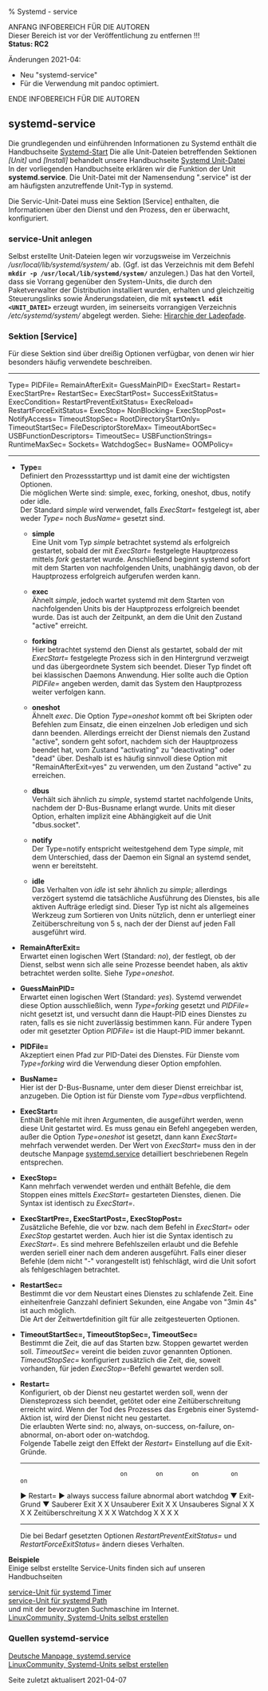 ﻿% Systemd - service

ANFANG   INFOBEREICH FÜR DIE AUTOREN  
Dieser Bereich ist vor der Veröffentlichung zu entfernen !!!  
**Status: RC2**

Änderungen 2021-04:

+ Neu "systemd-service"
+ Für die Verwendung mit pandoc optimiert.

ENDE   INFOBEREICH FÜR DIE AUTOREN

## systemd-service

Die grundlegenden und einführenden Informationen zu Systemd enthält die Handbuchseite [Systemd-Start](./systemd-start_de.md) Die alle Unit-Dateien betreffenden Sektionen *[Unit]* und *[Install]* behandelt unsere Handbuchseite [Systemd Unit-Datei](./systemd-unit-datei_de.md)  
In der vorliegenden Handbuchseite erklären wir die Funktion der Unit **systemd.service**. Die Unit-Datei mit der Namensendung ".service" ist der am häufigsten anzutreffende Unit-Typ in systemd.

Die Servic-Unit-Datei muss eine Sektion [Service] enthalten, die Informationen über den Dienst und den Prozess, den er überwacht, konfiguriert. 

### service-Unit anlegen

Selbst erstellte Unit-Dateien legen wir vorzugsweise im Verzeichnis */usr/local/lib/systemd/system/* ab. (Ggf. ist das Verzeichnis mit dem Befehl **`mkdir -p /usr/local/lib/systemd/system/`** anzulegen.) Das hat den Vorteil, dass sie Vorrang gegenüber den System-Units, die durch den Paketverwalter der Distribution installiert wurden, erhalten und gleichzeitig Steuerungslinks sowie Änderungsdateien, die mit **`systemctl edit <UNIT_DATEI>`** erzeugt wurden, im seinerseits vorrangigen Verzeichnis */etc/systemd/system/* abgelegt werden. Siehe: [Hirarchie der Ladepfade](./systemd-unit-datei_de.htm#ladepfad-der-unit-dateien).
 
### Sektion [Service]

Für diese Sektion sind über dreißig Optionen verfügbar, von denen wir hier besonders häufig verwendete beschreiben.

---               ----
Type=             PIDFile=
RemainAfterExit=  GuessMainPID=
ExecStart=        Restart=
ExecStartPre=     RestartSec=
ExecStartPost=    SuccessExitStatus=
ExecCondition=    RestartPreventExitStatus=
ExecReload=       RestartForceExitStatus=
ExecStop=         NonBlocking=
ExecStopPost=     NotifyAccess=
TimeoutStopSec=   RootDirectoryStartOnly=
TimeoutStartSec=  FileDescriptorStoreMax=
TimeoutAbortSec=  USBFunctionDescriptors=
TimeoutSec=       USBFunctionStrings=
RuntimeMaxSec=    Sockets=
WatchdogSec=      BusName=
                  OOMPolicy=
---               ----

+ **Type=**  
    Definiert den Prozessstarttyp und ist damit eine der wichtigsten Optionen.  
    Die möglichen Werte sind: simple, exec, forking, oneshot, dbus, notify oder idle.  
    Der Standard *simple* wird verwendet, falls *ExecStart=* festgelegt ist, aber weder *Type=* noch *BusName=* gesetzt sind.
    
    + **simple**  
        Eine Unit vom Typ *simple* betrachtet systemd als erfolgreich gestartet, sobald der mit *ExecStart=* festgelegte Hauptprozess mittels *fork* gestartet wurde. Anschließend beginnt systemd sofort mit dem Starten von nachfolgenden Units, unabhängig davon, ob der Hauptprozess erfolgreich aufgerufen werden kann.
    
    + **exec**  
        Ähnelt *simple*, jedoch wartet systemd mit dem Starten von nachfolgenden Units bis der Hauptprozess erfolgreich beendet wurde. Das ist auch der Zeitpunkt, an dem die Unit den Zustand "active" erreicht.
    
    + **forking**  
        Hier betrachtet systemd den Dienst als gestartet, sobald der mit *ExecStart=* festgelegte Prozess sich in den Hintergrund verzweigt und das übergeordnete System sich beendet. Dieser Typ findet oft bei klassischen Daemons Anwendung. Hier sollte auch die Option *PIDFile=* angeben werden, damit das System den Hauptprozess weiter verfolgen kann.
    
    + **oneshot**  
        Ähnelt *exec*. Die Option *Type=oneshot* kommt oft bei Skripten oder Befehlen zum Einsatz, die einen einzelnen Job erledigen und sich dann beenden. Allerdings erreicht der Dienst niemals den Zustand "active", sondern geht sofort, nachdem sich der Hauptprozess beendet hat, vom Zustand "activating" zu "deactivating" oder "dead" über. Deshalb ist es häufig sinnvoll diese Option mit "RemainAfterExit=yes" zu verwenden, um den Zustand "active" zu erreichen.
    
    + **dbus**  
        Verhält sich ähnlich zu *simple*, systemd startet nachfolgende Units, nachdem der D-Bus-Busname erlangt wurde. Units mit dieser Option, erhalten implizit eine Abhängigkeit auf die Unit "dbus.socket".
    
    + **notify**  
        Der Type=notify entspricht weitestgehend dem Type *simple*, mit dem Unterschied, dass der Daemon ein Signal an systemd sendet, wenn er bereitsteht.
    
    + **idle**  
        Das Verhalten von *idle* ist sehr ähnlich zu *simple*; allerdings verzögert systemd die tatsächliche Ausführung des Dienstes, bis alle aktiven Aufträge erledigt sind. Dieser Typ ist nicht als allgemeines Werkzeug zum Sortieren von Units nützlich, denn er unterliegt einer Zeitüberschreitung von 5 s, nach der der Dienst auf jeden Fall ausgeführt wird.
    
+ **RemainAfterExit=**  
    Erwartet einen logischen Wert (Standard: *no*), der festlegt, ob der Dienst, selbst wenn sich alle seine Prozesse beendet haben, als aktiv betrachtet werden sollte. Siehe *Type=oneshot*.

+ **GuessMainPID=**  
    Erwartet einen logischen Wert (Standard: *yes*). Systemd verwendet diese Option ausschließlich, wenn *Type=forking* gesetzt und *PIDFile=* nicht gesetzt ist, und versucht dann die Haupt-PID eines Dienstes zu raten, falls es sie nicht zuverlässig bestimmen kann. Für andere Typen oder mit gesetzter Option *PIDFile=* ist die Haupt-PID immer bekannt.

+ **PIDFile=**  
    Akzeptiert einen Pfad zur PID-Datei des Dienstes. Für Dienste vom *Type=forking* wird die Verwendung dieser Option empfohlen. 

+ **BusName=**  
    Hier ist der D-Bus-Busname, unter dem dieser Dienst erreichbar ist, anzugeben. Die Option ist für Dienste vom *Type=dbus* verpflichtend.

+ **ExecStart=**  
    Enthält Befehle mit ihren Argumenten, die ausgeführt werden, wenn diese Unit gestartet wird. Es muss genau ein Befehl angegeben werden, außer die Option *Type=oneshot* ist gesetzt, dann kann *ExecStart=* mehrfach verwendet werden. Der Wert von *ExecStart=* muss den in der deutsche Manpage [systemd.service](https://manpages.debian.org/testing/manpages-de/systemd.service.5.de.html) detailliert beschriebenen Regeln entsprechen.

+ **ExecStop=**  
    Kann mehrfach verwendet werden und enthält Befehle, die dem Stoppen eines mittels *ExecStart=* gestarteten Dienstes, dienen. Die Syntax ist identisch zu *ExecStart=*.

+ **ExecStartPre=, ExecStartPost=, ExecStopPost=**  
    Zusätzliche Befehle, die vor bzw. nach dem Befehl in *ExecStart=* oder *ExecStop* gestartet werden. Auch hier ist die Syntax identisch zu *ExecStart=*. Es sind mehrere Befehlszeilen erlaubt und die Befehle werden seriell einer nach dem anderen ausgeführt. Falls einer dieser Befehle (dem nicht "-" vorangestellt ist) fehlschlägt, wird die Unit sofort als fehlgeschlagen betrachtet.

+ **RestartSec=**  
    Bestimmt die vor dem Neustart eines Dienstes zu schlafende Zeit. Eine einheitenfreie Ganzzahl definiert Sekunden, eine Angabe von "3min 4s" ist auch möglich.  
    Die Art der Zeitwertdefinition gilt für alle zeitgesteuerten Optionen.

+ **TimeoutStartSec=, TimeoutStopSec=, TimeoutSec=**  
    Bestimmt die Zeit, die auf das Starten bzw. Stoppen gewartet werden soll. *TimeoutSec=* vereint die beiden zuvor genannten Optionen.  
    *TimeoutStopSec=* konfiguriert zusätzlich die Zeit, die, soweit vorhanden, für jeden *ExecStop=*-Befehl gewartet werden soll.

+ **Restart=**  
    Konfiguriert, ob der Dienst neu gestartet werden soll, wenn der Diensteprozess sich beendet, getötet oder eine Zeitüberschreitung erreicht wird. Wenn der Tod des Prozesses das Ergebnis einer Systemd-Aktion ist, wird der Dienst nicht neu gestartet.  
    Die erlaubten Werte sind: no, always, on-success, on-failure, on-abnormal, on-abort oder on-watchdog.  
    Folgende Tabelle zeigt den Effekt der *Restart=* Einstellung auf die Exit-Gründe.
       
    ------------------- -------- --------- --------- ---------- ------- ----------
                                  on        on        on         on      on
    ► Restart= ►         always   success   failure   abnormal   abort   watchdog
    ▼ Exit-Grund ▼
    Sauberer Exit          X        X
    Unsauberer Exit        X                  X
    Unsauberes Signal      X                  X         X          X
    Zeitüberschreitung     X                  X         X
    Watchdog               X                  X         X                  X
    ------------------- -------- --------- --------- ---------- ------- ----------
    
    Die bei Bedarf gesetzten Optionen *RestartPreventExitStatus=* und *RestartForceExitStatus=* ändern dieses Verhalten.

**Beispiele**  
Einige selbst erstellte Service-Units finden sich auf unseren Handbuchseiten

[service-Unit für systemd Timer](./systemd-timer_de.htm#service-unit-anlegen)  
[service-Unit für systemd Path](./systemd-path_de.htm#service-unit-anlegen)  
und mit der bevorzugten Suchmaschine im Internet.  
[LinuxCommunity, Systemd-Units selbst erstellen](https://www.linux-community.de/ausgaben/linuxuser/2018/07/handarbeit-2/)

### Quellen systemd-service

[Deutsche Manpage, systemd.service](https://manpages.debian.org/testing/manpages-de/systemd.service.5.de.html)  
[LinuxCommunity, Systemd-Units selbst erstellen](https://www.linux-community.de/ausgaben/linuxuser/2018/07/handarbeit-2/)  

<div id="rev">Seite zuletzt aktualisert 2021-04-07</div>
